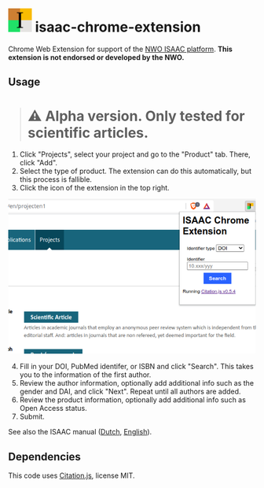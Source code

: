# <img src="assets/icon.svg" width="48" alt="Icon: Black serif font I on a background of four colored squares: brown, gold, green and platinum" /> isaac-chrome-extension

Chrome Web Extension for support of the [NWO ISAAC platform](https://www.nwo.nl/aanvraagsysteem-isaac). **This extension is not endorsed or developed by the NWO.**

## Usage

> # ⚠️ Alpha version. Only tested for scientific articles.

  1. Click "Projects", select your project and go to the "Product" tab. There, click "Add".
  2. Select the type of product. The extension can do this automatically, but this process is fallible.
  3. Click the icon of the extension in the top right.

![Screenshot of the popup of the extension over the ISAAC forms](assets/screenshot.png)

  4. Fill in your DOI, PubMed identifer, or ISBN and click "Search". This takes you to the information of the first author.
  5. Review the author information, optionally add additional info such as the gender and DAI, and click "Next". Repeat until all authors are added.
  6. Review the product information, optionally add additional info such as Open Access status.
  7. Submit.

See also the ISAAC manual ([Dutch](https://www.isaac.nwo.nl/documents/1009078/1009634/ISAAC_Handleiding_NL.pdf/1f6da38b-7268-4fc4-8a0b-5097476a15d5), [English](https://www.nwo.nl/sites/nwo/files/media-files/ISAAC_User_manual_EN.pdf)).

## Dependencies

This code uses [Citation.js](https://citation.js.org), license MIT.
